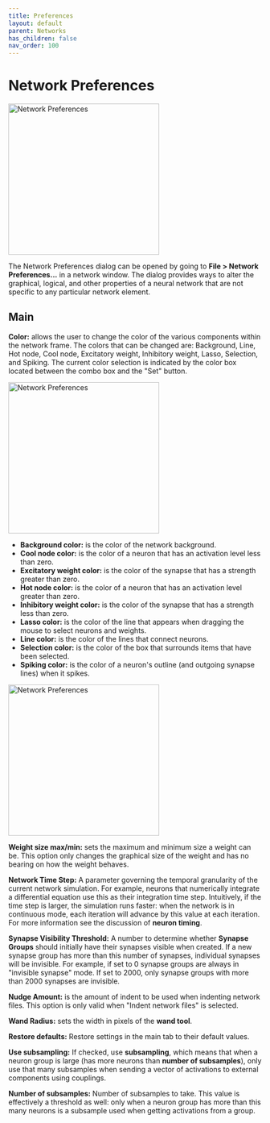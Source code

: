 ```yaml
---
title: Preferences
layout: default
parent: Networks
has_children: false
nav_order: 100
---
```


# Network Preferences

<img src="/assets/images/networkPreferences.png" alt="Network Preferences" style="width:300px;"/>

The Network Preferences dialog can be opened by going to **File > Network Preferences...** in a network window. The dialog provides ways to alter the graphical, logical, and other properties of a neural network that are not specific to any particular network element.

## Main

**Color:** allows the user to change the color of the various components within the network frame. The colors that can be changed are: Background, Line, Hot node, Cool node, Excitatory weight, Inhibitory weight, Lasso, Selection, and Spiking. The current color selection is indicated by the color box located between the combo box and the "Set" button.

<img src="/assets/images/networkDefaultsColors.png" alt="Network Preferences" style="width:300px;"/>

- **Background color:** is the color of the network background.
- **Cool node color:** is the color of a neuron that has an activation level less than zero.
- **Excitatory weight color:** is the color of the synapse that has a strength greater than zero.
- **Hot node color:** is the color of a neuron that has an activation level greater than zero.
- **Inhibitory weight color:** is the color of the synapse that has a strength less than zero.
- **Lasso color:** is the color of the line that appears when dragging the mouse to select neurons and weights.
- **Line color:** is the color of the lines that connect neurons.
- **Selection color:** is the color of the box that surrounds items that have been selected.
- **Spiking color:** is the color of a neuron's outline (and outgoing synapse lines) when it spikes.

<img src="/assets/images/networkDefaultsGUI.png" alt="Network Preferences" style="width:300px;"/>

**Weight size max/min:** sets the maximum and minimum size a weight can be. This option only changes the graphical size of the weight and has no bearing on how the weight behaves.

**Network Time Step:** A parameter governing the temporal granularity of the current network simulation. For example, neurons that numerically integrate a differential equation use this as their integration time step. Intuitively, if the time step is larger, the simulation runs faster: when the network is in continuous mode, each iteration will advance by this value at each iteration. For more information see the discussion of **neuron timing**.

**Synapse Visibility Threshold:** A number to determine whether **Synapse Groups** should initially have their synapses visible when created. If a new synapse group has more than this number of synapses, individual synapses will be invisible. For example, if set to 0 synapse groups are always in "invisible synapse" mode. If set to 2000, only synapse groups with more than 2000 synapses are invisible.

**Nudge Amount:** is the amount of indent to be used when indenting network files. This option is only valid when "Indent network files" is selected.

**Wand Radius:** sets the width in pixels of the **wand tool**.

**Restore defaults:** Restore settings in the main tab to their default values.

**Use subsampling:** If checked, use **subsampling**, which means that when a neuron group is large (has more neurons than **number of subsamples**), only use that many subsamples when sending a vector of activations to external components using couplings.

**Number of subsamples:** Number of subsamples to take. This value is effectively a threshold as well: only when a neuron group has more than this many neurons is a subsample used when getting activations from a group.
